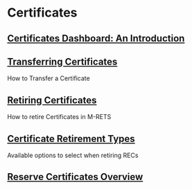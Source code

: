 # Certificates

## [Certificates Dashboard: An Introduction](https://mrets.github.io/Help/Certificates_Dashboard)

## [Transferring Certificates](https://mrets.github.io/Help/certificates_transferring_certificates)
How to Transfer a Certificate

## [Retiring Certificates](https://mrets.github.io/Help/certificates_retiring_certificates)
How to retire Certificates in M-RETS

## [Certificate Retirement Types](https://mrets.github.io/Help/certificate_retirements)
Available options to select when retiring RECs

## [Reserve Certificates Overview](https://mrets.github.io/Help/Reserve_Certificates_Overview)

